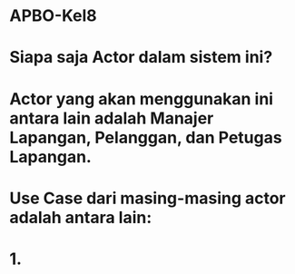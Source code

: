 # APBO-Kel8

# Siapa saja Actor dalam sistem ini?
# Actor yang akan menggunakan ini antara lain adalah Manajer Lapangan, Pelanggan, dan Petugas Lapangan.

# Use Case dari masing-masing actor adalah antara lain:
# 1. 
